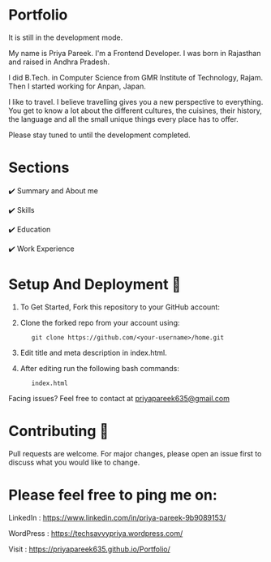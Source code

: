 # Portfolio
It is still in the development mode.

My name is Priya Pareek. I'm a Frontend Developer. I was born in Rajasthan and raised in Andhra Pradesh.

I did B.Tech. in Computer Science from GMR Institute of Technology, Rajam. Then I started working for Anpan, Japan.

I like to travel. I believe travelling gives you a new perspective to everything. You get to know a lot about the different cultures, the cuisines, their history, the language and all the small unique things every place has to offer.

Please stay tuned to until the development completed.

# Sections

✔️ Summary and About me

✔️ Skills

✔️ Education

✔️ Work Experience


# Setup And Deployment 🔧

1. To Get Started, Fork this repository to your GitHub account:

2. Clone the forked repo from your account using:

          git clone https://github.com/<your-username>/home.git

3. Edit title and meta description in index.html.

4. After editing run the following bash commands:
  
          index.html

Facing issues? Feel free to contact at priyapareek635@gmail.com

# Contributing 🙌

Pull requests are welcome. For major changes, please open an issue first to discuss what you would like to change.


# Please feel free to ping me on:

LinkedIn : https://www.linkedin.com/in/priya-pareek-9b9089153/

WordPress : https://techsavvypriya.wordpress.com/

Visit : https://priyapareek635.github.io/Portfolio/

